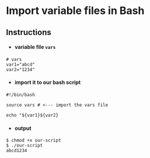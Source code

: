 # Import variable files in Bash

## Instructions

- #### variable file `vars`
```
# vars
var1="abcd"
var2="1234"
```

- #### import it to our bash script
```
#!/bin/bash

source vars # <--- import the vars file

echo "${var1}${var2}
```

- #### output
```
$ chmod +x our-script
$ ./our-script
abcd1234
```